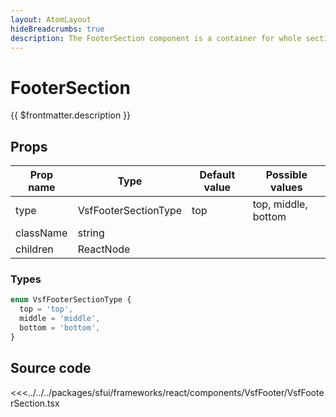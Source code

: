 ```yaml
---
layout: AtomLayout
hideBreadcrumbs: true
description: The FooterSection component is a container for whole section and should be used as a direct child of the Footer component. 
---
```

<!-- react -->
# FooterSection

{{ $frontmatter.description }}

## Props

| Prop name | Type      | Default value | Possible values     |
|-----------|-----------| ------------- |---------------------|
| type      | VsfFooterSectionType    |     top        | top, middle, bottom |                                        |
| className | string    |             |                     |                                        |
| children  | ReactNode |             |                     |                                        |

### Types

```ts
enum VsfFooterSectionType {
  top = 'top',
  middle = 'middle',
  bottom = 'bottom',
}
```

## Source code

<<<../../../packages/sfui/frameworks/react/components/VsfFooter/VsfFooterSection.tsx
<!-- end react -->
